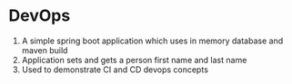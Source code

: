 # DevOps

1. A simple spring boot application which uses in memory database and maven build
2. Application sets and gets a person first name and last name
3. Used to demonstrate CI and CD devops concepts

